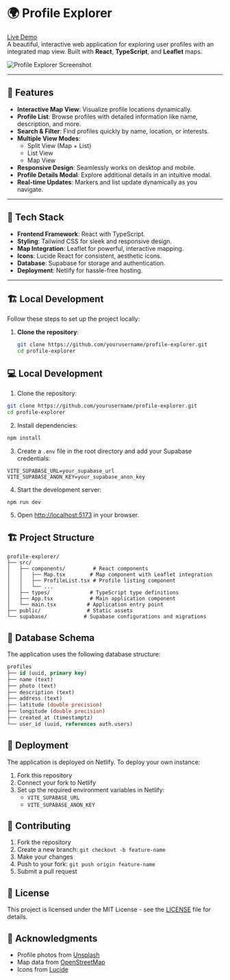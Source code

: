 # 🌍 Profile Explorer  

[Live Demo](https://super-pastelito-ea7f39.netlify.app/)  
A beautiful, interactive web application for exploring user profiles with an integrated map view. Built with **React**, **TypeScript**, and **Leaflet** maps.  

![Profile Explorer Screenshot](https://i.imgur.com/YourScreenshot.jpg)  

---

## 🌟 Features  

- **Interactive Map View**: Visualize profile locations dynamically.  
- **Profile List**: Browse profiles with detailed information like name, description, and more.  
- **Search & Filter**: Find profiles quickly by name, location, or interests.  
- **Multiple View Modes**:  
  - Split View (Map + List)  
  - List View  
  - Map View  
- **Responsive Design**: Seamlessly works on desktop and mobile.  
- **Profile Details Modal**: Explore additional details in an intuitive modal.  
- **Real-time Updates**: Markers and list update dynamically as you navigate.  

---

## 🚀 Tech Stack  

- **Frontend Framework**: React with TypeScript.  
- **Styling**: Tailwind CSS for sleek and responsive design.  
- **Map Integration**: Leaflet for powerful, interactive mapping.  
- **Icons**: Lucide React for consistent, aesthetic icons.  
- **Database**: Supabase for storage and authentication.  
- **Deployment**: Netlify for hassle-free hosting.  

---

## 🏗️ Local Development  

Follow these steps to set up the project locally:  

1. **Clone the repository**:  
   ```bash  
   git clone https://github.com/yourusername/profile-explorer.git  
   cd profile-explorer  


## 💻 Local Development

1. Clone the repository:
```bash
git clone https://github.com/yourusername/profile-explorer.git
cd profile-explorer
```

2. Install dependencies:
```bash
npm install
```

3. Create a `.env` file in the root directory and add your Supabase credentials:
```env
VITE_SUPABASE_URL=your_supabase_url
VITE_SUPABASE_ANON_KEY=your_supabase_anon_key
```

4. Start the development server:
```bash
npm run dev
```

5. Open [http://localhost:5173](http://localhost:5173) in your browser.

## 🏗️ Project Structure

```
profile-explorer/
├── src/
│   ├── components/         # React components
│   │   ├── Map.tsx        # Map component with Leaflet integration
│   │   ├── ProfileList.tsx # Profile listing component
│   │   └── ...
│   ├── types/             # TypeScript type definitions
│   ├── App.tsx            # Main application component
│   └── main.tsx          # Application entry point
├── public/               # Static assets
└── supabase/            # Supabase configurations and migrations
```

## 🔐 Database Schema

The application uses the following database structure:

```sql
profiles
├── id (uuid, primary key)
├── name (text)
├── photo (text)
├── description (text)
├── address (text)
├── latitude (double precision)
├── longitude (double precision)
├── created_at (timestamptz)
└── user_id (uuid, references auth.users)
```

## 🚀 Deployment

The application is deployed on Netlify. To deploy your own instance:

1. Fork this repository
2. Connect your fork to Netlify
3. Set up the required environment variables in Netlify:
   - `VITE_SUPABASE_URL`
   - `VITE_SUPABASE_ANON_KEY`

## 🤝 Contributing

1. Fork the repository
2. Create a new branch: `git checkout -b feature-name`
3. Make your changes
4. Push to your fork: `git push origin feature-name`
5. Submit a pull request

## 📝 License

This project is licensed under the MIT License - see the [LICENSE](LICENSE) file for details.

## 🙏 Acknowledgments

- Profile photos from [Unsplash](https://unsplash.com)
- Map data from [OpenStreetMap](https://www.openstreetmap.org)
- Icons from [Lucide](https://lucide.dev)

